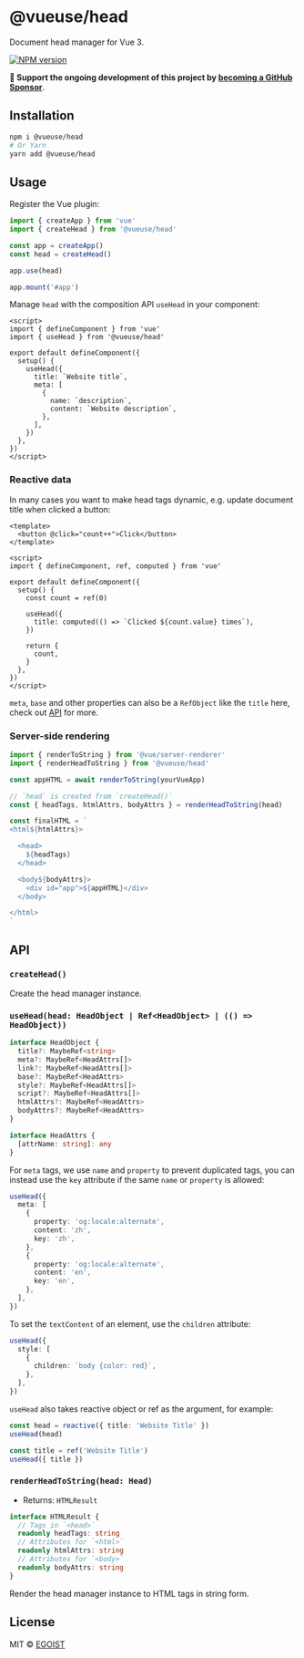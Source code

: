 # @vueuse/head

Document head manager for Vue 3.

[![NPM version](https://img.shields.io/npm/v/@vueuse/head?color=a1b858)](https://www.npmjs.com/package/@vueuse/head)

**💛 Support the ongoing development of this project by [becoming a GitHub Sponsor](https://github.com/sponsors/egoist)**.

## Installation

```bash
npm i @vueuse/head
# Or Yarn
yarn add @vueuse/head
```

## Usage

Register the Vue plugin:

```ts
import { createApp } from 'vue'
import { createHead } from '@vueuse/head'

const app = createApp()
const head = createHead()

app.use(head)

app.mount('#app')
```

Manage `head` with the composition API `useHead` in your component:

```vue
<script>
import { defineComponent } from 'vue'
import { useHead } from '@vueuse/head'

export default defineComponent({
  setup() {
    useHead({
      title: `Website title`,
      meta: [
        {
          name: `description`,
          content: `Website description`,
        },
      ],
    })
  },
})
</script>
```

### Reactive data

In many cases you want to make head tags dynamic, e.g. update document title when clicked a button:

```vue
<template>
  <button @click="count++">Click</button>
</template>

<script>
import { defineComponent, ref, computed } from 'vue'

export default defineComponent({
  setup() {
    const count = ref(0)

    useHead({
      title: computed(() => `Clicked ${count.value} times`),
    })

    return {
      count,
    }
  },
})
</script>
```

`meta`, `base` and other properties can also be a `RefObject` like the `title` here, check out [API](#api) for more.

### Server-side rendering

```ts
import { renderToString } from '@vue/server-renderer'
import { renderHeadToString } from '@vueuse/head'

const appHTML = await renderToString(yourVueApp)

// `head` is created from `createHead()`
const { headTags, htmlAttrs, bodyAttrs } = renderHeadToString(head)

const finalHTML = `
<html${htmlAttrs}>

  <head>
    ${headTags}
  </head>

  <body${bodyAttrs}>
    <div id="app">${appHTML}</div>
  </body>

</html>
`
```

## API

### `createHead()`

Create the head manager instance.

### `useHead(head: HeadObject | Ref<HeadObject> | (() => HeadObject))`

```ts
interface HeadObject {
  title?: MaybeRef<string>
  meta?: MaybeRef<HeadAttrs[]>
  link?: MaybeRef<HeadAttrs[]>
  base?: MaybeRef<HeadAttrs>
  style?: MaybeRef<HeadAttrs[]>
  script?: MaybeRef<HeadAttrs[]>
  htmlAttrs?: MaybeRef<HeadAttrs>
  bodyAttrs?: MaybeRef<HeadAttrs>
}

interface HeadAttrs {
  [attrName: string]: any
}
```

For `meta` tags, we use `name` and `property` to prevent duplicated tags, you can instead use the `key` attribute if the same `name` or `property` is allowed:

```ts
useHead({
  meta: [
    {
      property: 'og:locale:alternate',
      content: 'zh',
      key: 'zh',
    },
    {
      property: 'og:locale:alternate',
      content: 'en',
      key: 'en',
    },
  ],
})
```

To set the `textContent` of an element, use the `children` attribute:

```ts
useHead({
  style: [
    {
      children: `body {color: red}`,
    },
  ],
})
```

`useHead` also takes reactive object or ref as the argument, for example:

```ts
const head = reactive({ title: 'Website Title' })
useHead(head)
```

```ts
const title = ref('Website Title')
useHead({ title })
```

### `renderHeadToString(head: Head)`

- Returns: `HTMLResult`

```ts
interface HTMLResult {
  // Tags in `<head>`
  readonly headTags: string
  // Attributes for `<html>`
  readonly htmlAttrs: string
  // Attributes for `<body>`
  readonly bodyAttrs: string
}
```

Render the head manager instance to HTML tags in string form.

## License

MIT &copy; [EGOIST](https://egoist.sh)
